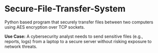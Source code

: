 # Secure-File-Transfer-System
Python based program that securely transfer files between two computers using AES encryption over TCP sockets.

**Use Case:**
A cybersecurity analyst needs to send sensitive files (e.g., reports, logs) from a laptop to a secure server without risking exposure to network threats.

